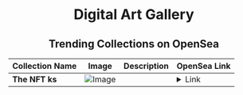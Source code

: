 <div align="center">

# Digital Art Gallery

## Trending Collections on OpenSea

| Collection Name                       | Image                                                                                     | Description                       | OpenSea Link                                                                                          |
|---------------------------------------|-------------------------------------------------------------------------------------------|-----------------------------------|--------------------------------------------------------------------------------------------------------|
| **The NFT ks** | ![Image](https://i.seadn.io/s/raw/files/610c0c8aab5fc791c19a3317cecba635.jpg?w=500&auto=format?w=200&auto=format) |  | <details><summary>Link</summary>[The NFT ks](https://opensea.io/collection/the-nft-ks)</details> |

</div>